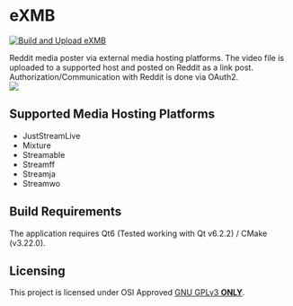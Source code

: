 # eXMB
[![Build and Upload eXMB](https://github.com/eXhumer/eXMB/actions/workflows/c-cpp.yml/badge.svg?branch=qt6-cmake)](https://github.com/eXhumer/eXMB/actions/workflows/c-cpp.yml)

Reddit media poster via external media hosting platforms. The video file is uploaded to a supported host and posted on Reddit as a link post. Authorization/Communication with Reddit is done via OAuth2.<br/>
<img src="https://user-images.githubusercontent.com/62310242/149617887-61514cc4-3ca4-4bb3-b66f-32c5edbe1b85.png">

## Supported Media Hosting Platforms
* JustStreamLive
* Mixture
* Streamable
* Streamff
* Streamja
* Streamwo

## Build Requirements
The application requires Qt6 (Tested working with Qt v6.2.2) / CMake (v3.22.0).

## Licensing
This project is licensed under OSI Approved [GNU GPLv3 **ONLY**](https://github.com/eXhumer/eXMB/blob/qt6-cmake/LICENSE.md).
